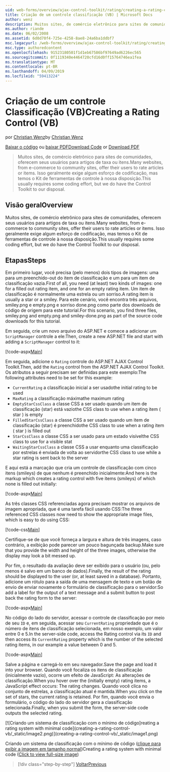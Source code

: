 ```yaml
---
uid: web-forms/overview/ajax-control-toolkit/rating/creating-a-rating-control-vb
title: Criação de um controle classificação (VB) | Microsoft Docs
author: wenz
description: Muitos sites, de comércio eletrônico para sites de comunidades, oferecem seus usuários para artigos de taxa ou itens. Isso geralmente exige algum esforço de codificação, mas temos o...
ms.author: riande
ms.date: 06/02/2008
ms.assetid: 6d0d70f4-725e-4258-8ae8-24a6ba1ddbf7
msc.legacyurl: /web-forms/overview/ajax-control-toolkit/rating/creating-a-rating-control-vb
msc.type: authoredcontent
ms.openlocfilehash: 91523180501f1d1eb67586bf97649ad6226ec565
ms.sourcegitcommit: 0f1119340e4464720cfd16d0ff15764746ea1fea
ms.translationtype: MT
ms.contentlocale: pt-BR
ms.lasthandoff: 04/09/2019
ms.locfileid: "59413224"
---
```

# <a name="creating-a-rating-control-vb"></a><span data-ttu-id="4907d-104">Criação de um controle Classificação (VB)</span><span class="sxs-lookup"><span data-stu-id="4907d-104">Creating a Rating Control (VB)</span></span>

<span data-ttu-id="4907d-105">por [Christian Wenz](https://github.com/wenz)</span><span class="sxs-lookup"><span data-stu-id="4907d-105">by [Christian Wenz](https://github.com/wenz)</span></span>

<span data-ttu-id="4907d-106">[Baixar o código](http://download.microsoft.com/download/9/3/f/93f8daea-bebd-4821-833b-95205389c7d0/rating0.vb.zip) ou [baixar PDF](http://download.microsoft.com/download/2/d/c/2dc10e34-6983-41d4-9c08-f78f5387d32b/rating0VB.pdf)</span><span class="sxs-lookup"><span data-stu-id="4907d-106">[Download Code](http://download.microsoft.com/download/9/3/f/93f8daea-bebd-4821-833b-95205389c7d0/rating0.vb.zip) or [Download PDF](http://download.microsoft.com/download/2/d/c/2dc10e34-6983-41d4-9c08-f78f5387d32b/rating0VB.pdf)</span></span>

> <span data-ttu-id="4907d-107">Muitos sites, de comércio eletrônico para sites de comunidades, oferecem seus usuários para artigos de taxa ou itens.</span><span class="sxs-lookup"><span data-stu-id="4907d-107">Many websites, from e-commerce to community sites, offer their users to rate articles or items.</span></span> <span data-ttu-id="4907d-108">Isso geralmente exige algum esforço de codificação, mas temos o Kit de ferramentas de controle à nossa disposição.</span><span class="sxs-lookup"><span data-stu-id="4907d-108">This usually requires some coding effort, but we do have the Control Toolkit to our disposal.</span></span>


## <a name="overview"></a><span data-ttu-id="4907d-109">Visão geral</span><span class="sxs-lookup"><span data-stu-id="4907d-109">Overview</span></span>

<span data-ttu-id="4907d-110">Muitos sites, de comércio eletrônico para sites de comunidades, oferecem seus usuários para artigos de taxa ou itens.</span><span class="sxs-lookup"><span data-stu-id="4907d-110">Many websites, from e-commerce to community sites, offer their users to rate articles or items.</span></span> <span data-ttu-id="4907d-111">Isso geralmente exige algum esforço de codificação, mas temos o Kit de ferramentas de controle à nossa disposição.</span><span class="sxs-lookup"><span data-stu-id="4907d-111">This usually requires some coding effort, but we do have the Control Toolkit to our disposal.</span></span>

## <a name="steps"></a><span data-ttu-id="4907d-112">Etapas</span><span class="sxs-lookup"><span data-stu-id="4907d-112">Steps</span></span>

<span data-ttu-id="4907d-113">Em primeiro lugar, você precisa (pelo menos) dois tipos de imagens: uma para um preenchido-out do item de classificação e um para um item de classificação vazia.</span><span class="sxs-lookup"><span data-stu-id="4907d-113">First of all, you need (at least) two kinds of images: one for a filled out rating item, and one for an empty rating item.</span></span> <span data-ttu-id="4907d-114">Um item de classificação é normalmente uma estrela ou um sorriso.</span><span class="sxs-lookup"><span data-stu-id="4907d-114">A rating item is usually a star or a smiley.</span></span> <span data-ttu-id="4907d-115">Para este cenário, você encontra três arquivos, smiley.png e empty.png e sorriso done.png como parte dos downloads de código de origem para este tutorial.</span><span class="sxs-lookup"><span data-stu-id="4907d-115">For this scenario, you find three files, smiley.png and empty.png and smiley-done.png as part of the source code downloads for this tutorial.</span></span>

<span data-ttu-id="4907d-116">Em seguida, crie um novo arquivo do ASP.NET e comece a adicionar um `ScriptManager` controle a ele:</span><span class="sxs-lookup"><span data-stu-id="4907d-116">Then, create a new ASP.NET file and start with adding a `ScriptManager` control to it:</span></span>

[!code-aspx[Main](creating-a-rating-control-vb/samples/sample1.aspx)]

<span data-ttu-id="4907d-117">Em seguida, adicione o `Rating` controle do ASP.NET AJAX Control Toolkit.</span><span class="sxs-lookup"><span data-stu-id="4907d-117">Then, add the `Rating` control from the ASP.NET AJAX Control Toolkit.</span></span> <span data-ttu-id="4907d-118">Os atributos a seguir precisam ser definidas para este exemplo:</span><span class="sxs-lookup"><span data-stu-id="4907d-118">The following attributes need to be set for this example:</span></span>

- `CurrentRating` <span data-ttu-id="4907d-119">a classificação inicial a ser usado</span><span class="sxs-lookup"><span data-stu-id="4907d-119">the initial rating to be used</span></span>
- `MaxRating` <span data-ttu-id="4907d-120">a classificação máxima</span><span class="sxs-lookup"><span data-stu-id="4907d-120">the maximum rating</span></span>
- `EmptyStarCssClass` <span data-ttu-id="4907d-121">a classe CSS a ser usado quando um item de classificação (star) está vazio</span><span class="sxs-lookup"><span data-stu-id="4907d-121">the CSS class to use when a rating item ( star ) is empty</span></span>
- `FilledStarCssClass` <span data-ttu-id="4907d-122">a classe CSS a ser usado quando um item de classificação (star) é preenchido</span><span class="sxs-lookup"><span data-stu-id="4907d-122">the CSS class to use when a rating item ( star ) is filled out</span></span>
- `StarCssClass` <span data-ttu-id="4907d-123">a classe CSS a ser usado para um estado visível</span><span class="sxs-lookup"><span data-stu-id="4907d-123">the CSS class to use for a visible stat</span></span>
- `WaitingStarCssClass` <span data-ttu-id="4907d-124">a classe CSS a usar enquanto uma classificação por estrelas é enviada de volta ao servidor</span><span class="sxs-lookup"><span data-stu-id="4907d-124">the CSS class to use while a star rating is sent back to the server</span></span>

<span data-ttu-id="4907d-125">E aqui está a marcação que cria um controle de classificação com cinco itens (smileys) de que nenhum é preenchido inicialmente:</span><span class="sxs-lookup"><span data-stu-id="4907d-125">And here is the markup which creates a rating control with five items (smileys) of which none is filled out initially:</span></span>

[!code-aspx[Main](creating-a-rating-control-vb/samples/sample2.aspx)]

<span data-ttu-id="4907d-126">As três classes CSS referenciadas agora precisam mostrar os arquivos de imagem apropriada, que é uma tarefa fácil usando CSS:</span><span class="sxs-lookup"><span data-stu-id="4907d-126">The three referenced CSS classes now need to show the appropriate image files, which is easy to do using CSS:</span></span>

[!code-css[Main](creating-a-rating-control-vb/samples/sample3.css)]

<span data-ttu-id="4907d-127">Certifique-se de que você forneça a largura e altura de três imagens, caso contrário, a exibição pode parecer um pouco bagunçada backup.</span><span class="sxs-lookup"><span data-stu-id="4907d-127">Make sure that you provide the width and height of the three images, otherwise the display may look a bit messed up.</span></span>

<span data-ttu-id="4907d-128">Por fim, o resultado da avaliação deve ser exibido para o usuário (ou, pelo menos é salvo em um banco de dados).</span><span class="sxs-lookup"><span data-stu-id="4907d-128">Finally, the result of the rating should be displayed to the user (or, at least saved in a database).</span></span> <span data-ttu-id="4907d-129">Portanto, adicione um rótulo para a saída de uma mensagem de texto e um botão de envio de enviar novamente o formulário de classificação para o servidor:</span><span class="sxs-lookup"><span data-stu-id="4907d-129">So add a label for the output of a text message and a submit button to post back the rating form to the server:</span></span>

[!code-aspx[Main](creating-a-rating-control-vb/samples/sample4.aspx)]

<span data-ttu-id="4907d-130">No código do lado do servidor, acessar o controle de classificação por meio de seu `ID` e, em seguida, acessar seu `CurrentRating` propriedade que é o número de itens de classificação selecionada, em nosso exemplo, um valor entre 0 e 5.</span><span class="sxs-lookup"><span data-stu-id="4907d-130">In the server-side code, access the Rating control via its `ID` and then access its `CurrentRating` property which is the number of the selected rating items, in our example a value between 0 and 5.</span></span>

[!code-aspx[Main](creating-a-rating-control-vb/samples/sample5.aspx)]

<span data-ttu-id="4907d-131">Salve a página e carregá-lo em seu navegador.</span><span class="sxs-lookup"><span data-stu-id="4907d-131">Save the page and load it into your browser.</span></span> <span data-ttu-id="4907d-132">Quando você focaliza os itens de classificação (inicialmente vazio), ocorre um efeito de JavaScript: As alterações de classificação.</span><span class="sxs-lookup"><span data-stu-id="4907d-132">When you hover over the (initially empty) rating items, a JavaScript effect occurs: The rating changes.</span></span> <span data-ttu-id="4907d-133">Quando você clica no conjunto de estrelas, a classificação atual é mantida.</span><span class="sxs-lookup"><span data-stu-id="4907d-133">When you click on the set of stars, the current rating is retained.</span></span> <span data-ttu-id="4907d-134">Por fim, quando você envia o formulário, o código do lado do servidor gera a classificação selecionada.</span><span class="sxs-lookup"><span data-stu-id="4907d-134">Finally, when you submit the form, the server-side code outputs the selected rating.</span></span>


[![C<span data-ttu-id="4907d-135">riando um sistema de classificação com o mínimo de código]</span><span class="sxs-lookup"><span data-stu-id="4907d-135">reating a rating system with minimal code]</span></span>(creating-a-rating-control-vb/_static/image2.png)](creating-a-rating-control-vb/_static/image1.png)

<span data-ttu-id="4907d-136">Criando um sistema de classificação com o mínimo de código ([clique para exibir a imagem em tamanho normal](creating-a-rating-control-vb/_static/image3.png))</span><span class="sxs-lookup"><span data-stu-id="4907d-136">Creating a rating system with minimal code ([Click to view full-size image](creating-a-rating-control-vb/_static/image3.png))</span></span>

> [!div class="step-by-step"]
> [<span data-ttu-id="4907d-137">Voltar</span><span class="sxs-lookup"><span data-stu-id="4907d-137">Previous</span></span>](creating-a-rating-control-cs.md)
